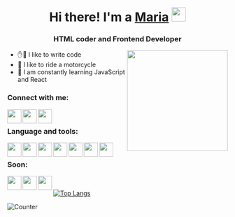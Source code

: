 <h1 align="center">Hi there!  I'm a <a href="#" target="_blank">Maria</a> 
<img src="https://github.com/blackcater/blackcater/raw/main/images/Hi.gif" height="32"/></h1>
<h3 align="center">HTML coder and Frontend Developer</h3>
<img align='right' src="https://media.giphy.com/media/M9gbBd9nbDrOTu1Mqx/giphy.gif" width="230">

- ✋🤚 I like to write code
- 🛵 I like to ride a motorcycle
- 🌱 I am constantly learning JavaScript and React

### Connect with me:
<img align="left" height="32" width="32" src="https://cdn.jsdelivr.net/npm/simple-icons@v7/icons/gmail.svg" />
<img align="left" height="32" width="32" src="https://cdn.jsdelivr.net/npm/simple-icons@v7/icons/telegram.svg" />
<img align="left" height="32" width="32" src="https://cdn.jsdelivr.net/npm/simple-icons@v7/icons/instagram.svg" />
<br />

### Language and tools:
<img align="left" height="32" width="32" src="https://cdn.jsdelivr.net/npm/simple-icons@v7/icons/css3.svg" />
<img align="left" height="32" width="32" src="https://cdn.jsdelivr.net/npm/simple-icons@v7/icons/html5.svg" />
<img align="left" height="32" width="32" src="https://cdn.jsdelivr.net/npm/simple-icons@v7/icons/sass.svg" />
<img align="left" height="32" width="32" src="https://cdn.jsdelivr.net/npm/simple-icons@v7/icons/gulp.svg" />
<img align="left" height="32" width="32" src="https://cdn.jsdelivr.net/npm/simple-icons@v7/icons/wordpress.svg" />
<img align="left" height="32" width="32" src="https://cdn.jsdelivr.net/npm/simple-icons@v7/icons/tailwindcss.svg" />
<img align="left" height="32" width="32" src="https://cdn.jsdelivr.net/npm/simple-icons@v7/icons/bootstrap.svg" />
<br />


### Soon:
<img align="left" height="32" width="32" src="https://cdn.jsdelivr.net/npm/simple-icons@v7/icons/javascript.svg" />
<img align="left" height="32" width="32" src="https://cdn.jsdelivr.net/npm/simple-icons@v7/icons/react.svg" />
<img align="left" height="32" width="32" src="https://cdn.jsdelivr.net/npm/simple-icons@v7/icons/nodedotjs.svg" />
<br />


[![Top Langs](https://github-readme-stats.vercel.app/api/top-langs/?username=wraaap&layout=compact)](https://github.com/anuraghazra/github-readme-stats)

![Counter](https://komarev.com/ghpvc/?username=wraaap&color=ff69b4&style=flat-square)

<!--
**wraaap/wraaap** is a ✨ _special_ ✨ repository because its `README.md` (this file) appears on your GitHub profile.

Here are some ideas to get you started:

- 🔭 I’m currently working on ...
- 🌱 I’m currently learning ...
- 👯 I’m looking to collaborate on ...
- 🤔 I’m looking for help with ...
- 💬 Ask me about ...
- 📫 How to reach me: ...
- 😄 Pronouns: ...
- ⚡ Fun fact: ...
-->
